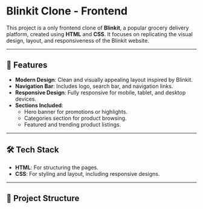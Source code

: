 # Blinkit Clone - Frontend  

This project is a only frontend clone of **Blinkit**, a popular grocery delivery platform, created using **HTML** and **CSS**. It focuses on replicating the visual design, layout, and responsiveness of the Blinkit website.

---

## 🚀 Features  
- **Modern Design**: Clean and visually appealing layout inspired by Blinkit.  
- **Navigation Bar**: Includes logo, search bar, and navigation links.  
- **Responsive Design**: Fully responsive for mobile, tablet, and desktop devices.  
- **Sections Included**:  
  - Hero banner for promotions or highlights.  
  - Categories section for product browsing.  
  - Featured and trending product listings.  

---

## 🛠️ Tech Stack  
- **HTML**: For structuring the pages.  
- **CSS**: For styling and layout, including responsive designs.

---

## 📂 Project Structure  
